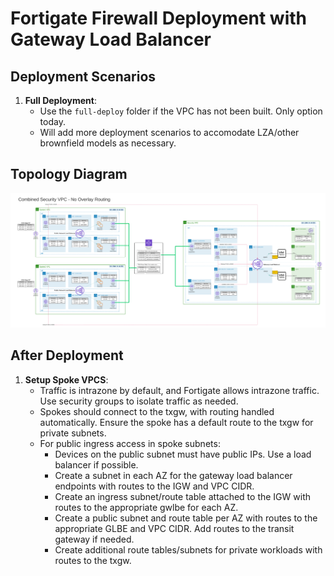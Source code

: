 # Fortigate Firewall Deployment with Gateway Load Balancer

## Deployment Scenarios

1. **Full Deployment**:
    - Use the `full-deploy` folder if the VPC has not been built. Only option today.
    - Will add more deployment scenarios to accomodate LZA/other brownfield models as necessary.

## Topology Diagram

![Topology Diagram](topology.png)

## After Deployment

1. **Setup Spoke VPCS**:
    - Traffic is intrazone by default, and Fortigate allows intrazone traffic. Use security groups to isolate traffic as needed.
    - Spokes should connect to the txgw, with routing handled automatically. Ensure the spoke has a default route to the txgw for private subnets.
    - For public ingress access in spoke subnets:
      - Devices on the public subnet must have public IPs. Use a load balancer if possible.
      - Create a subnet in each AZ for the gateway load balancer endpoints with routes to the IGW and VPC CIDR.
      - Create an ingress subnet/route table attached to the IGW with routes to the appropriate gwlbe for each AZ.
      - Create a public subnet and route table per AZ with routes to the appropriate GLBE and VPC CIDR. Add routes to the transit gateway if needed.
      - Create additional route tables/subnets for private workloads with routes to the txgw.

